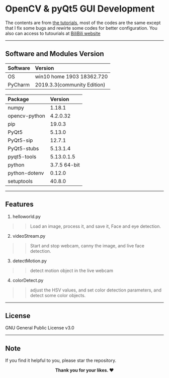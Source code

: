 # OpenCV & pyQt5 GUI Development

The contents are from [the tutorials](https://www.youtube.com/watch?v=4HFD7Xu1YRU&list=PL9dP0m_Cqlh-s0-QY8OYheWzHDiHaqw5N&index=1), most of the codes are the same except that I fix some bugs and rewirte some codes for better configuration.
You also can access to tutourials at [BiliBili website](https://www.bilibili.com/video/av33404151?p=1)

-------------------------------
## Software and Modules Version
|   Software   | Version
|:-----------  | :----
|OS            |win10 home 1903 18362.720
|PyCharm       |2019.3.3(community Edition)

|   Package    | Version
|:-----------  | :----
|numpy         |1.18.1
|opencv-python |4.2.0.32
|pip           |19.0.3
|PyQt5         |5.13.0
|PyQt5-sip     |12.7.1
|PyQt5-stubs   |5.13.1.4
|pyqt5-tools   |5.13.0.1.5
|python        |3.7.5 64-bit
|python-dotenv |0.12.0
|setuptools    |40.8.0
-------------------------------
## Features
1. helloworld.py
>>Load an image, process it, and save it, Face  and eye detection.
2. videoStream.py
>>Start and stop webcam, canny the image, and live face detection.
3. detectMotion.py
>> detect motion object in the live webcam
4. colorDetect.py
>> adjust the HSV values, and set color detection parameters, and detect some color objects.
-------------------------------
## License

GNU General Public License v3.0

-------------------------------
## Note
<p>If you find it helpful to you, please star the repository.</p>
<p align="center"><b>Thank you for your likes. ❤️</b></p>
